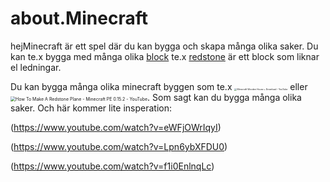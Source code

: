 # about.Minecraft



hejMinecraft är ett spel där du kan bygga och skapa många olika saker. Du kan te.x bygga med många olika [block](https://minecraft-ids.grahamedgecombe.com/)  te.x [redstone](https://minecraft.fandom.com/wiki/Redstone) är ett block som liknar el ledningar.

Du kan bygga många olika minecraft byggen som te.x  <img src="https://external-content.duckduckgo.com/iu/?u=https%3A%2F%2Fi.ytimg.com%2Fvi%2Fy_9079tj--4%2Fmaxresdefault.jpg&f=1&nofb=1" alt="Minecraft Wooden House + Download - YouTube" style="zoom:25%;" />   eller <img src="https://external-content.duckduckgo.com/iu/?u=https%3A%2F%2Ftse4.mm.bing.net%2Fth%3Fid%3DOIP.Tlz6U2B1-DJeUE7XFUDtqQHaEK%26pid%3DApi&f=1" alt="How To Make A Redstone Plane - Minecraft PE 0.15.2 - YouTube" style="zoom:50%;" />. Som sagt kan du bygga många olika saker. Och här kommer lite insperation:



(https://www.youtube.com/watch?v=eWFjOWrIqyI)

(https://www.youtube.com/watch?v=Lpn6ybXFDU0)

(https://www.youtube.com/watch?v=f1i0EnlnqLc)
